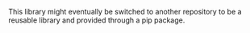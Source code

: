This library might eventually be switched to another repository to be a reusable library and provided through a pip package.
